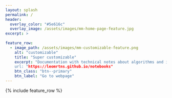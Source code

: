 ```yaml
---
layout: splash
permalink: /
header:
  overlay_color: "#5e616c"
  overlay_image: /assets/images/mm-home-page-feature.jpg
excerpt: >
   
feature_row:
  - image_path: /assets/images/mm-customizable-feature.png
    alt: "customizable"
    title: "Super customizable"
    excerpt: "Documentation with technical notes about algorithms and implementations
    url: "https://leomrtns.github.io/notebooks"
    btn_class: "btn--primary"
    btn_label: "Go to webpage"
---
```


{% include feature_row %}
